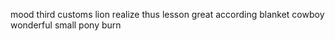 mood third customs lion realize thus lesson great according blanket cowboy wonderful small pony burn